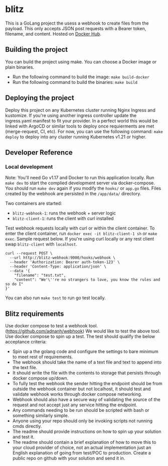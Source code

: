 # blitz
This is a GoLang project the usess a webhook to create files from the payload. This only accepts JSON post requests with a Bearer token, filename, and content. Hosted on [Docker Hub](https://hub.docker.com/repository/docker/digitalsoba/blitz).
## Building the project

You can build the project using make. You can choose a Docker image or plain binaries.
* Run the following command to build the image: `make build-docker`
* Run the following command to build the binaries: `make build`

## Deploying the project
Deploy this project on any Kubernetes cluster running Nginx Ingress and kustomize. If you're using another ingress controller update the ingress.yaml manifest to fit your provider. In a perfect world this would be linked with ArgoCD or similar tools to deploy once requierments are met (merge-request, CI, etc). For now, you can use the following command: `make deploy` to deploy into any cluster running Kubernetes v1.21 or higher.
## Developer Reference

### Local development
Note: You'll need Go v1.17 and Docker to run this application locally. Run `make dev` to start the complied development server via docker-compose. You should run `make dev` again if you modify the `hooks/` or `app.go` files. Files created by the webhook are persisted in the `/app/data/` directory.

Two containers are started:
* `blitz-webhook-1`: runs the webhook + server logic
* `blitz-client-1`: runs the client with curl installed

Test webhook requests locally with curl or within the client container. To enter the client container, run `docker exec -it blitz-client-1 sh` or `make exec`. Sample request below. If you're using curl locally or any rest client swap `blitz-client` with `localhost`.

```shell
curl --request POST \
  --url http://blitz-webhook:9000/hooks/webhook \
  --header 'Authorization: Bearer auth-token-123' \
  --header 'Content-Type: application/json' \
  --data '{
	"filename": "test.txt",
	"content": "We'\''re no strangers to love, you know the rules and so do I"
}'
```

You can also run `make test` to run go test locally.

## Blitz requirements

Use docker compose to test a webhook tool. (https://github.com/adnanh/webhook) We would like to test the above tool. Use docker compose to spin up a test. The test
should qualify the below acceptance criteria:
* Spin up a the golang code and configure the settings to bare minimum to meet rest of requirements.
* The webhook should take the name of a text file and text to append into the text file.
* It should write the file with the contents to storage that persists through docker compose up/down.
* To fully test the webhook the sender hitting the endpoint should be from outside the webhook container but not localhost, it should test and validate webhook works through docker compose networking.
* Webhook should also have a secure way of validating the source of the request and not accept just any service hitting the endpoint.
* Any commands needing to be run should be scripted with bash or something similarly simple.
* Anyone using your repo should only be invoking scripts not running cmds directly.
* The readme should provide instructions on how to spin up your solution and test it.
* The readme should contain a brief explanation of how to move this to your cloud
provider of choice, not an actual implementation just an English explanation of going from test/POC to production.
Create a public repo on github with your solution and send it in.